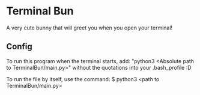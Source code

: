 # Terminal Bun
A very cute bunny that will greet you when you open your terminal!

## Config
To run this program when the terminal starts, add:
"python3 <Absolute path to TerminalBun/main.py>"
without the quotations into your .bash_profile :D

To run the file by itself, use the command:
$ python3 <path to TerminalBun/main.py>


